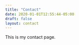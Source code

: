 ```yaml
---
title: "Contact"
date: 2020-01-01T12:55:44-05:00
draft: false
layout: contact
---
```

This is my contact page.